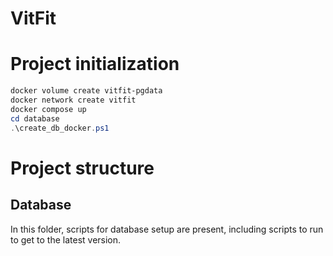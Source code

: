 # VitFit

# Project initialization
```powershell
docker volume create vitfit-pgdata
docker network create vitfit
docker compose up
cd database
.\create_db_docker.ps1
```

# Project structure
## Database
In this folder, scripts for database setup are present, including scripts to run to get to the latest version.